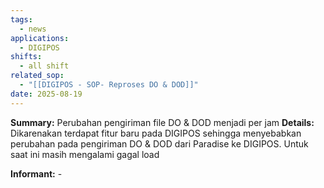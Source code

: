 ```yaml
---
tags:
  - news
applications:
  - DIGIPOS
shifts:
  - all shift
related_sop:
  - "[[DIGIPOS - SOP- Reproses DO & DOD]]"
date: 2025-08-19
---
```

**Summary:** Perubahan pengiriman file DO & DOD menjadi per jam
**Details:** Dikarenakan terdapat fitur baru pada DIGIPOS sehingga menyebabkan perubahan pada pengiriman DO & DOD dari Paradise ke DIGIPOS. Untuk saat ini masih mengalami gagal load 



**Informant:** - 